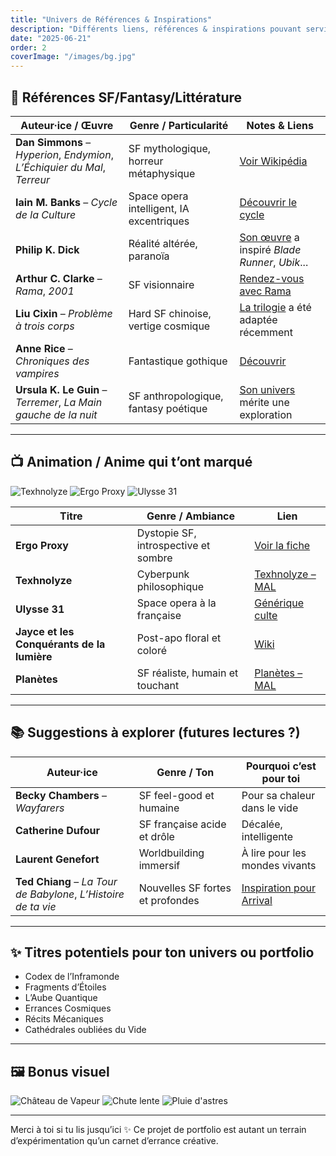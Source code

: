 ```yaml
---
title: "Univers de Références & Inspirations"
description: "Différents liens, références & inspirations pouvant servir suivant la curiosité."
date: "2025-06-21"
order: 2
coverImage: "/images/bg.jpg"
---
```


## 🌌 Références SF/Fantasy/Littérature

| Auteur·ice / Œuvre | Genre / Particularité | Notes & Liens |
|--------------------|------------------------|----------------|
| **Dan Simmons** – *Hyperion*, *Endymion*, *L’Échiquier du Mal*, *Terreur* | SF mythologique, horreur métaphysique | [Voir Wikipédia](https://fr.wikipedia.org/wiki/Dan_Simmons) |
| **Iain M. Banks** – *Cycle de la Culture* | Space opera intelligent, IA excentriques | [Découvrir le cycle](https://fr.wikipedia.org/wiki/Cycle_de_la_Culture) |
| **Philip K. Dick** | Réalité altérée, paranoïa | [Son œuvre](https://fr.wikipedia.org/wiki/Philip_K._Dick) a inspiré *Blade Runner*, *Ubik*... |
| **Arthur C. Clarke** – *Rama*, *2001* | SF visionnaire | [Rendez-vous avec Rama](https://fr.wikipedia.org/wiki/Rendez-vous_avec_Rama) |
| **Liu Cixin** – *Problème à trois corps* | Hard SF chinoise, vertige cosmique | [La trilogie](https://fr.wikipedia.org/wiki/Trilogie_du_Problème_%C3%A0_trois_corps) a été adaptée récemment |
| **Anne Rice** – *Chroniques des vampires* | Fantastique gothique | [Découvrir](https://fr.wikipedia.org/wiki/Chroniques_des_vampires) |
| **Ursula K. Le Guin** – *Terremer*, *La Main gauche de la nuit* | SF anthropologique, fantasy poétique | [Son univers](https://fr.wikipedia.org/wiki/Ursula_K._Le_Guin) mérite une exploration |

---

## 📺 Animation / Anime qui t’ont marqué

<div class="gallery">
  <img src="/images/theme01/jpg/illustration (10).jpg" alt="Texhnolyze" />
  <img src="/images/theme01/jpg/illustration (3).jpg" alt="Ergo Proxy" />
  <img src="/images/theme01/jpg/illustration (7).jpg" alt="Ulysse 31" />
</div>

| Titre | Genre / Ambiance | Lien |
|-------|------------------|------|
| **Ergo Proxy** | Dystopie SF, introspective et sombre | [Voir la fiche](https://myanimelist.net/anime/790/Ergo_Proxy) |
| **Texhnolyze** | Cyberpunk philosophique | [Texhnolyze – MAL](https://myanimelist.net/anime/26/Texhnolyze) |
| **Ulysse 31** | Space opera à la française | [Générique culte](https://www.youtube.com/watch?v=cJ7suLZJm64) |
| **Jayce et les Conquérants de la lumière** | Post-apo floral et coloré | [Wiki](https://fr.wikipedia.org/wiki/Jayce_et_les_Conqu%C3%A9rants_de_la_lumi%C3%A8re) |
| **Planètes** | SF réaliste, humain et touchant | [Planètes – MAL](https://myanimelist.net/anime/329/Planetes) |

---

## 📚 Suggestions à explorer (futures lectures ?)

| Auteur·ice | Genre / Ton | Pourquoi c’est pour toi |
|------------|-------------|--------------------------|
| **Becky Chambers** – *Wayfarers* | SF feel-good et humaine | Pour sa chaleur dans le vide |
| **Catherine Dufour** | SF française acide et drôle | Décalée, intelligente |
| **Laurent Genefort** | Worldbuilding immersif | À lire pour les mondes vivants |
| **Ted Chiang** – *La Tour de Babylone*, *L’Histoire de ta vie* | Nouvelles SF fortes et profondes | [Inspiration pour Arrival](https://fr.wikipedia.org/wiki/Premier_Contact_(film,_2016)) |

---

## ✨ Titres potentiels pour ton univers ou portfolio

- Codex de l’Inframonde  
- Fragments d’Étoiles  
- L’Aube Quantique  
- Errances Cosmiques  
- Récits Mécaniques  
- Cathédrales oubliées du Vide  

---

## 🖼️ Bonus visuel

<div class="gallery">
  <img src="/images/theme03/jpg/image (3).jpg" alt="Château de Vapeur" />
  <img src="/images/theme03/png/image (91).png" alt="Chute lente" />
  <img src="/images/theme01/jpg/illustration (12).jpg" alt="Pluie d'astres" />
</div>

---

Merci à toi si tu lis jusqu’ici ✨ Ce projet de portfolio est autant un terrain d’expérimentation qu’un carnet d’errance créative.

